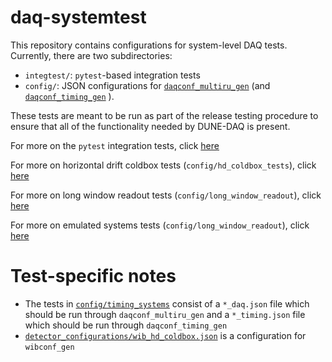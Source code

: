 # daq-systemtest

This repository contains configurations for system-level DAQ tests. Currently, there are two subdirectories:
* `integtest/`: `pytest`-based integration tests
* `config/`: JSON configurations for [`daqconf_multiru_gen`](https://dune-daq-sw.readthedocs.io/en/latest/packages/daqconf/) (and [`daqconf_timing_gen`](https://dune-daq-sw.readthedocs.io/en/latest/packages/timinglibs/) ). 

These tests are meant to be run as part of the release testing procedure to ensure that all of the functionality needed by DUNE-DAQ is present.

For more on the `pytest` integration tests, click [here](integtest/README.md)

For more on horizontal drift coldbox tests (`config/hd_coldbox_tests`), click [here](config/hd_coldbox_tests/README.md)

For more on long window readout tests (`config/long_window_readout`), click [here](config/long_window_readout/README.md)

For more on emulated systems tests (`config/long_window_readout`), click [here](config/long_window_readout/README.md)

# Test-specific notes

* The tests in [`config/timing_systems`](config/timing_systems) consist of a `*_daq.json` file which should be run through `daqconf_multiru_gen` and a `*_timing.json` file which should be run through `daqconf_timing_gen`
* [`detector_configurations/wib_hd_coldbox.json`](config/detector_configurations/wib_hd_coldbox.json) is a configuration for `wibconf_gen`

